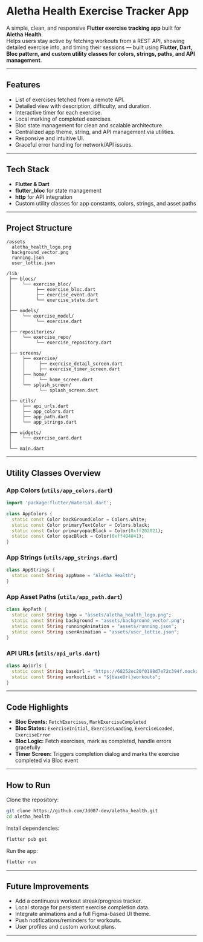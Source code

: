 
#  Aletha Health Exercise Tracker App

A simple, clean, and responsive **Flutter exercise tracking app** built for **Aletha Health**.  
Helps users stay active by fetching workouts from a REST API, showing detailed exercise info, and timing their sessions — built using **Flutter, Dart, Bloc pattern, and custom utility classes for colors, strings, paths, and API management**.

---

##  Features

-  List of exercises fetched from a remote API.
-  Detailed view with description, difficulty, and duration.
-  Interactive timer for each exercise.
-  Local marking of completed exercises.
-  Bloc state management for clean and scalable architecture.
-  Centralized app theme, string, and API management via utilities.
-  Responsive and intuitive UI.
-  Graceful error handling for network/API issues.

---

##  Tech Stack

- **Flutter & Dart**
- **flutter_bloc** for state management
- **http** for API integration
- Custom utility classes for app constants, colors, strings, and asset paths

---

##  Project Structure

```
/assets
  aletha_health_logo.png
  background_vector.png
  running.json
  user_lottie.json

/lib
 ├── blocs/
 │    └── exercise_bloc/
 │         ├── exercise_bloc.dart
 │         ├── exercise_event.dart
 │         └── exercise_state.dart
 │
 ├── models/
 │    └── exercise_model/
 │         └── exercise.dart
 │
 ├── repositories/
 │    └── exercise_repo/
 │         └── exercise_repository.dart
 │
 ├── screens/
 │    ├── exercise/
 │    │     ├── exercise_detail_screen.dart
 │    │     ├── exercise_timer_screen.dart
 │    ├── home/
 │    │     └── home_screen.dart
 │    └── splash_screen/
 │          └── splash_screen.dart
 │
 ├── utils/
 │    ├── api_urls.dart
 │    ├── app_colors.dart
 │    ├── app_path.dart
 │    └── app_strings.dart
 │
 ├── widgets/
 │    └── exercise_card.dart
 │
 └── main.dart
```

---

##  Utility Classes Overview

###  App Colors (`utils/app_colors.dart`)
```dart
import 'package:flutter/material.dart';

class AppColors {
  static const Color backGroundColor = Colors.white;
  static const Color primaryTextColor = Colors.black;
  static const Color primaryopacBlack = Color(0xff202021);
  static const Color opacBlack = Color(0xff404041);
}
```

###  App Strings (`utils/app_strings.dart`)
```dart
class AppStrings {
  static const String appName = "Aletha Health";
}
```

###  App Asset Paths (`utils/app_path.dart`)
```dart
class AppPath {
  static const String logo = "assets/aletha_health_logo.png";
  static const String background = "assets/background_vector.png";
  static const String runningAnimation = "assets/running.json";
  static const String userAnimation = "assets/user_lottie.json";
}
```

###  API URLs (`utils/api_urls.dart`)
```dart
class ApiUrls {
  static const String baseUrl = "https://68252ec20f0188d7e72c394f.mockapi.io/dev/";
  static const String workoutList = "${baseUrl}workouts";
}
```

---

##  Code Highlights

- **Bloc Events:** `FetchExercises`, `MarkExerciseCompleted`
- **Bloc States:** `ExerciseInitial`, `ExerciseLoading`, `ExerciseLoaded`, `ExerciseError`
- **Bloc Logic:** Fetch exercises, mark as completed, handle errors gracefully
- **Timer Screen:** Triggers completion dialog and marks the exercise completed via Bloc event

---

##  How to Run

 Clone the repository:
```bash
git clone https://github.com/Jd007-dev/aletha_health.git
cd aletha_health
```

 Install dependencies:
```bash
flutter pub get
```

 Run the app:
```bash
flutter run
```

---

##  Future Improvements

-  Add a continuous workout streak/progress tracker.
-  Local storage for persistent exercise completion data.
-  Integrate animations and a full Figma-based UI theme.
-  Push notifications/reminders for workouts.
-  User profiles and custom workout plans.

---


